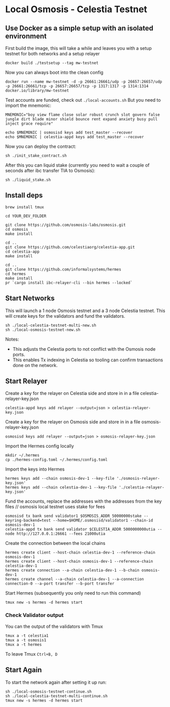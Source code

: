 # Local Osmosis - Celestia Testnet

## Use Docker as a simple setup with an isolated environment

First build the image, this will take a while and leaves you with a setup testnet for both networks and a setup relayer

```
docker build ./testsetup --tag mw-testnet
```

Now you can always boot into the clean config

```
docker run --name mw-testnet -d -p 26661:26661/udp -p 26657:26657/udp -p 26661:26661/tcp -p 26657:26657/tcp -p 1317:1317 -p 1314:1314 docker.io/library/mw-testnet
```

Test accounts are funded, check out `./local-accounts.sh`
But you need to import the mnemonic:

```
MNEMONIC="boy view flame close solar robust crunch slot govern false jungle dirt blade minor shield bounce rent expand anxiety busy pull inject grace require"

echo $MNEMONIC | osmosisd keys add test_master --recover
echo $MNEMONIC | celestia-appd keys add test_master --recover
```

Now you can deploy the contract:

```
sh ./init_stake_contract.sh
```

After this you can liquid stake (currently you need to wait a couple of seconds after ibc transfer TIA to Osmosis):

```
sh ./liquid_stake.sh
```

## Install deps

```
brew install tmux

cd YOUR_DEV_FOLDER

git clone https://github.com/osmosis-labs/osmosis.git
cd osmosis
make install

cd ..
git clone https://github.com/celestiaorg/celestia-app.git
cd celestia-app
make install

cd ..
git clone https://github.com/informalsystems/hermes
cd hermes
make install
pr `cargo install ibc-relayer-cli --bin hermes --locked`

```

## Start Networks

This will launch a 1 node Osmosis testnet and a 3 node Celestia testnet.
This will create keys for the validators and fund the validators.

```
sh ./local-celestia-testnet-multi-new.sh
sh ./local-osmosis-testnet-new.sh
```

Notes:

- This adjusts the Celestia ports to not conflict with the Osmosis node ports.
- This enables Tx indexing in Celestia so tooling can confirm transactions done on the network.

## Start Relayer

Create a key for the relayer on Celestia side and store in in a file celestia-relayer-key.json

```
celestia-appd keys add relayer --output=json > celestia-relayer-key.json
```

Create a key for the relayer on Osmosis side and store in in a file osmosis-relayer-key.json

```
osmosisd keys add relayer --output=json > osmosis-relayer-key.json
```

Import the Hermes config locally

```
mkdir ~/.hermes
cp ./hermes-config.toml ~/.hermes/config.toml
```

Import the keys into Hermes

```
hermes keys add --chain osmosis-dev-1 --key-file './osmosis-relayer-key.json'
hermes keys add --chain celestia-dev-1 --key-file './celestia-relayer-key.json'
```

Fund the accounts, replace the addresses with the addresses from the key files
// osmosis local testnet uses stake for fees

```
osmosisd tx bank send validator1 $OSMOSIS_ADDR 50000000stake --keyring-backend=test --home=$HOME/.osmosisd/validator1 --chain-id osmosis-dev-1
celestia-appd tx bank send validator $CELESTIA_ADDR 5000000000utia --node http://127.0.0.1:26661 --fees 21000utia
```

Create the connection between the local chains

```
hermes create client --host-chain celestia-dev-1 --reference-chain osmosis-dev-1
hermes create client --host-chain osmosis-dev-1 --reference-chain celestia-dev-1
hermes create connection --a-chain celestia-dev-1 --b-chain osmosis-dev-1
hermes create channel --a-chain celestia-dev-1 --a-connection connection-0 --a-port transfer --b-port transfer
```

Start Hermes (subsequently you only need to run this command)

```
tmux new -s hermes -d hermes start
```

### Check Validator output

You can the output of the validators with Tmux

```
tmux a -t celestia1
tmux a -t osmosis1
tmux a -t hermes
```

To leave Tmux `Ctrl+B, D`

## Start Again

To start the network again after setting it up run:

```
sh ./local-osmosis-testnet-continue.sh
sh ./local-celestia-testnet-multi-continue.sh
tmux new -s hermes -d hermes start
```
